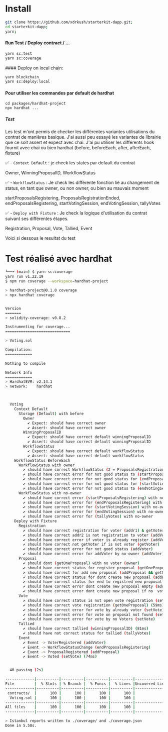 # Install

```sh
git clone https://github.com/xdrkush/starterkit-dapp.git;
cd starterkit-dapp;
yarn;
```

#### Run Test / Deploy contract / ...

```sh
yarn sc:test
yarn sc:coverage
```

#### Deploy on local chain:

```sh
yarn blockchain
yarn sc:deploy:local
```

#### Pour utiliser les commandes par default de hardhat

```
cd packages/hardhat-project
npx hardhat ...
```

##### Test

Les test m'ont permis de checker les différentes variantes utilisations du contrat de manières basique. 
J'ai aussi peu essayé les variantes de librairie que ce soit assert et expect avec chai.
J'ai pu utiliser les différents hook fournit avec chaï ou bien hardhat (before, beforeEach, after, afterEach, fixture)

✅ - `Context Default` : je check les states par default du contrat

Owner, WinningProposalID, WorkflowStatus

✅ - `WorkflowStatus` : Je check les différente fonction lié au changement de status, en tant que owner, ou non owner, ou bien au mauvais moment

startProposalsRegistering, ProposalsRegistrationEnded, endProposalsRegistering, startVotingSession, endVotingSession, tallyVotes

✅ - `Deploy with Fixture` : Je check la logique d'utilisation du contrat suivant ses différentes étapes.

Registration, Proposal, Vote, Tallied, Event

Voici si dessous le resultat du test

# Test réalisé avec hardhat


```sh
└──╼ (main) $ yarn sc:coverage
yarn run v1.22.19
$ npm run coverage --workspace=hardhat-project

> hardhat-project@0.1.0 coverage
> npx hardhat coverage


Version
=======
> solidity-coverage: v0.8.2

Instrumenting for coverage...
=============================

> Voting.sol

Compilation:
============

Nothing to compile

Network Info
============
> HardhatEVM: v2.14.1
> network:    hardhat



  Voting
    Context Default
      Storage (Default) with before
        Owner
          ✔ Expect: should have correct owner
          ✔ Assert: should have correct owner
        WinningProposalID
          ✔ Expect: should have correct default winningProposalID
          ✔ Assert: should have correct default winningProposalID
        WorkflowStatus
          ✔ Expect: should have correct default workflowStatus
          ✔ Assert: should have correct default workflowStatus
    WorkflowStatus BeforeEach
      WorkflowStatus with owner
        ✔ should have correct WorkflowStatus (2 = ProposalsRegistrationEnded) (185ms)
        ✔ should have correct error for not good status to (startProposalsRegistering)
        ✔ should have correct error for not good status for (endProposalsRegistering)
        ✔ should have correct error for not good status for (startVotingSession) (93ms)
        ✔ should have correct error for not good status to (endVotingSession)
      WorkflowStatus with no-owner
        ✔ should have correct error (startProposalsRegistering) with no-owner  (97ms)
        ✔ should have correct error for (endProposalsRegistering) with no-owner
        ✔ should have correct error for (startVotingSession) with no-owner
        ✔ should have correct error for (endVotingSession) with no-owner
        ✔ should have correct error for (tallyVotes) with no-owner
    Deploy with Fixture
      Registration
        ✔ should have correct registration for voter (addr1) & getVoter (addr1)
        ✔ should have correct addr2 is not registration to voter (addVoter & getVoter)
        ✔ should have correct error if voter is already register (addVoter)
        ✔ should have correct not getVoter if is not voter (getVoter)
        ✔ should have correct error for not good status (addVoter)
        ✔ should have correct error for addVoter by no-owner (addVoter)
      Proposal
        ✔ should dont (getOneProposal) with no voter (owner)
        ✔ should have correct status for register proposal (getOneProposal)
        ✔ should have correct for add new proposal (addProposal && getOneProposal)
        ✔ should have correct status for dont create new proposal (addProposal)
        ✔ should have correct status for end to registred new proposal (addProposal)
        ✔ should have correct error dont create new proposal empty (addProposal)
        ✔ should have correct error dont create new proposal if no  voter
      Vote
        ✔ should have correct status is not open vote registration (setVote) (72ms)
        ✔ should have correct vote registration (getOneProposal) (59ms)
        ✔ should have correct error for vote by already voter (setVote)
        ✔ should have correct error for vote on proposal not found (setVote)
        ✔ should have correct error for vote by no Voters (setVote)
      Tallied
        ✔ should have correct tallied (winningProposalID) (81ms)
        ✔ should have not correct status for tallied (tallyVotes)
      Event
        ✔ Event -> VoterRegistered (addVoter)
        ✔ Event -> WorkflowStatusChange (endProposalsRegistering)
        ✔ Event -> ProposalRegistered (addProposal)
        ✔ Event -> Voted (setVote) (74ms)


  40 passing (2s)

-------------|----------|----------|----------|----------|----------------|
File         |  % Stmts | % Branch |  % Funcs |  % Lines |Uncovered Lines |
-------------|----------|----------|----------|----------|----------------|
 contracts/  |      100 |      100 |      100 |      100 |                |
  Voting.sol |      100 |      100 |      100 |      100 |                |
-------------|----------|----------|----------|----------|----------------|
All files    |      100 |      100 |      100 |      100 |                |
-------------|----------|----------|----------|----------|----------------|

> Istanbul reports written to ./coverage/ and ./coverage.json
Done in 5.58s.


```

